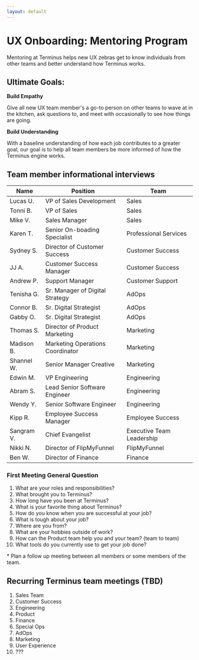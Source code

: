 ```yaml
---
layout: default
---
```


# UX Onboarding: Mentoring Program

Mentoring at Terminus helps new UX zebras get to know individuals from other teams and better understand how Terminus works.

## Ultimate Goals:

**Build Empathy**

Give all new UX team member&#39;s a go-to person on other teams to wave at in the kitchen, ask questions to, and meet with occasionally to see how things are going.

**Build Understanding**

With a baseline understanding of how each job contributes to a greater goal, our goal is to help all team members be more informed of how the Terminus engine works.

## Team member informational interviews

| **Name** | **Position** | **Team** |
| --- | --- | --- |
| Lucas U. | VP of Sales Development | Sales |
| Tonni B. | VP of Sales | Sales |
| Mike V. | Sales Manager | Sales |
| Karen T. | Senior On-boading Specialist | Professional Services |
| Sydney S. | Director of Customer Success | Customer Success |
| JJ A. | Customer Success Manager | Customer Success |
| Andrew P. | Support Manager | Customer Support |
| Tenisha G. | Sr. Manager of Digital Strategy | AdOps |
| Connor B. | Sr. Digital Strategist | AdOps |
| Gabby O. | Sr. Digital Strategist | AdOps |
| Thomas S. | Director of Product Marketing | Marketing |
| Madison B. | Marketing Operations Coordinator | Marketing |
| Shannel W. | Senior Manager Creative | Marketing |
| Edwin M. | VP Engineering | Engineering |
| Abram S. | Lead Senior Software Engineer | Engineering |
| Wendy Y. | Senior Software Engineer | Engineering |
| Kipp R. | Employee Success Manager | Employee Success |
| Sangram V. | Chief Evangelist | Executive Team Leadership |
| Nikki N. | Director of FlipMyFunnel | FlipMyFunnel |
| Ben W. | Director of Finance | Finance |


### First Meeting General Question

1. What are your roles and responsibilities?
2. What brought you to Terminus?
3. How long have you been at Terminus?
4. What is your favorite thing about Terminus?
5. How do you know when you are successful at your job?
6. What is tough about your job?
7. Where are you from?
8. What are your hobbies outside of work?
9. How can the Product team help you and your team? (team to team)
10. What tools do you currently use to get your job done?

\* Plan a follow up meeting between all members or some members of the team.

## Recurring Terminus team meetings (TBD)

1. Sales Team
2. Customer Success
3. Engineering  
4. Product
6. Finance
7. Special Ops
8. AdOps
9. Marketing  
10. User Experience
11. ???
